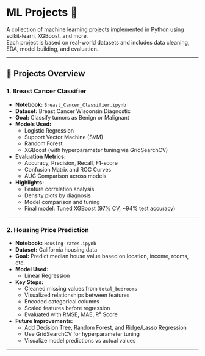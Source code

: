 
# ML Projects 🚀

A collection of machine learning projects implemented in Python using scikit-learn, XGBoost, and more.  
Each project is based on real-world datasets and includes data cleaning, EDA, model building, and evaluation.

---

## 📂 Projects Overview

### 1. Breast Cancer Classifier
- **Notebook:** `Breast_Cancer_Classifier.ipynb`
- **Dataset:** Breast Cancer Wisconsin Diagnostic
- **Goal:** Classify tumors as Benign or Malignant
- **Models Used:**
  - Logistic Regression
  - Support Vector Machine (SVM)
  - Random Forest
  - XGBoost (with hyperparameter tuning via GridSearchCV)
- **Evaluation Metrics:**
  - Accuracy, Precision, Recall, F1-score
  - Confusion Matrix and ROC Curves
  - AUC Comparison across models
- **Highlights:**
  - Feature correlation analysis
  - Density plots by diagnosis
  - Model comparison and tuning
  - Final model: Tuned XGBoost (97% CV, ~94% test accuracy)

---

### 2. Housing Price Prediction
- **Notebook:** `Housing-rates.ipynb`
- **Dataset:** California housing data
- **Goal:** Predict median house value based on location, income, rooms, etc.
- **Model Used:**
  - Linear Regression
- **Key Steps:**
  - Cleaned missing values from `total_bedrooms`
  - Visualized relationships between features
  - Encoded categorical columns
  - Scaled features before regression
  - Evaluated with RMSE, MAE, R² Score
- **Future Improvements:**
  - Add Decision Tree, Random Forest, and Ridge/Lasso Regression
  - Use GridSearchCV for hyperparameter tuning
  - Visualize model predictions vs actual values

---
